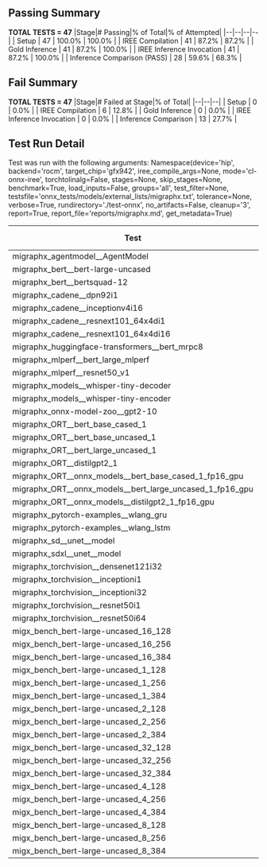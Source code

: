 ## Passing Summary

**TOTAL TESTS = 47**
|Stage|# Passing|% of Total|% of Attempted|
|--|--|--|--|
| Setup | 47 | 100.0% | 100.0% |
| IREE Compilation | 41 | 87.2% | 87.2% |
| Gold Inference | 41 | 87.2% | 100.0% |
| IREE Inference Invocation | 41 | 87.2% | 100.0% |
| Inference Comparison (PASS) | 28 | 59.6% | 68.3% |
## Fail Summary

**TOTAL TESTS = 47**
|Stage|# Failed at Stage|% of Total|
|--|--|--|
| Setup | 0 | 0.0% |
| IREE Compilation | 6 | 12.8% |
| Gold Inference | 0 | 0.0% |
| IREE Inference Invocation | 0 | 0.0% |
| Inference Comparison | 13 | 27.7% |
## Test Run Detail
Test was run with the following arguments:
Namespace(device='hip', backend='rocm', target_chip='gfx942', iree_compile_args=None, mode='cl-onnx-iree', torchtolinalg=False, stages=None, skip_stages=None, benchmark=True, load_inputs=False, groups='all', test_filter=None, testsfile='onnx_tests/models/external_lists/migraphx.txt', tolerance=None, verbose=True, rundirectory='./test-onnx', no_artifacts=False, cleanup='3', report=True, report_file='reports/migraphx.md', get_metadata=True)

| Test | Exit Status | Mean Benchmark Time (ms) | Notes |
|--|--|--|--|
| migraphx_agentmodel__AgentModel | compilation | None | |
| migraphx_bert__bert-large-uncased | PASS | 19.268594570113 | |
| migraphx_bert__bertsquad-12 | compilation | None | |
| migraphx_cadene__dpn92i1 | Numerics | 42.448658450488374 | |
| migraphx_cadene__inceptionv4i16 | PASS | 148.41184755787253 | |
| migraphx_cadene__resnext101_64x4di1 | Numerics | 114.44798613794974 | |
| migraphx_cadene__resnext101_64x4di16 | Numerics | 364.44451566785574 | |
| migraphx_huggingface-transformers__bert_mrpc8 | PASS | 7.265443873633327 | |
| migraphx_mlperf__bert_large_mlperf | Numerics | 23.537896738778198 | |
| migraphx_mlperf__resnet50_v1 | compilation | None | |
| migraphx_models__whisper-tiny-decoder | PASS | 33.33524077953327 | |
| migraphx_models__whisper-tiny-encoder | Numerics | 142.48152999207377 | |
| migraphx_onnx-model-zoo__gpt2-10 | compilation | None | |
| migraphx_ORT__bert_base_cased_1 | PASS | 99.73865250746407 | |
| migraphx_ORT__bert_base_uncased_1 | PASS | 100.18696780094785 | |
| migraphx_ORT__bert_large_uncased_1 | PASS | 499.6105825218062 | |
| migraphx_ORT__distilgpt2_1 | PASS | 53.754492529800956 | |
| migraphx_ORT__onnx_models__bert_base_cased_1_fp16_gpu | Numerics | 61.268337593046994 | |
| migraphx_ORT__onnx_models__bert_large_uncased_1_fp16_gpu | Numerics | 791.1571627482772 | |
| migraphx_ORT__onnx_models__distilgpt2_1_fp16_gpu | Numerics | 48.16042514852224 | |
| migraphx_pytorch-examples__wlang_gru | PASS | 15.961841173795243 | |
| migraphx_pytorch-examples__wlang_lstm | PASS | 9.093873655029501 | |
| migraphx_sd__unet__model | import_model | None | |
| migraphx_sdxl__unet__model | import_model | None | |
| migraphx_torchvision__densenet121i32 | Numerics | 75.3359819796902 | |
| migraphx_torchvision__inceptioni1 | PASS | 39.738629108156864 | |
| migraphx_torchvision__inceptioni32 | PASS | 169.91003059471646 | |
| migraphx_torchvision__resnet50i1 | Numerics | 11.354082884887852 | |
| migraphx_torchvision__resnet50i64 | Numerics | 189.35462700513503 | |
| migx_bench_bert-large-uncased_16_128 | PASS | 35.519839295496546 | |
| migx_bench_bert-large-uncased_16_256 | PASS | 58.56254095366845 | |
| migx_bench_bert-large-uncased_16_384 | Numerics | 79.53590803124285 | |
| migx_bench_bert-large-uncased_1_128 | PASS | 13.028204228361078 | |
| migx_bench_bert-large-uncased_1_256 | PASS | 18.029193675040073 | |
| migx_bench_bert-large-uncased_1_384 | PASS | 19.4732577289903 | |
| migx_bench_bert-large-uncased_2_128 | PASS | 12.658655948259613 | |
| migx_bench_bert-large-uncased_2_256 | PASS | 13.237100753511461 | |
| migx_bench_bert-large-uncased_2_384 | PASS | 21.76687302805173 | |
| migx_bench_bert-large-uncased_32_128 | PASS | 102.17654084165889 | |
| migx_bench_bert-large-uncased_32_256 | PASS | 111.4759431220591 | |
| migx_bench_bert-large-uncased_32_384 | Numerics | 632.2253438023229 | |
| migx_bench_bert-large-uncased_4_128 | PASS | 14.299625454812633 | |
| migx_bench_bert-large-uncased_4_256 | PASS | 29.485005117021498 | |
| migx_bench_bert-large-uncased_4_384 | PASS | 26.755250500849424 | |
| migx_bench_bert-large-uncased_8_128 | PASS | 20.317491108462924 | |
| migx_bench_bert-large-uncased_8_256 | PASS | 45.59595164998124 | |
| migx_bench_bert-large-uncased_8_384 | PASS | 99.93233528609078 | |

